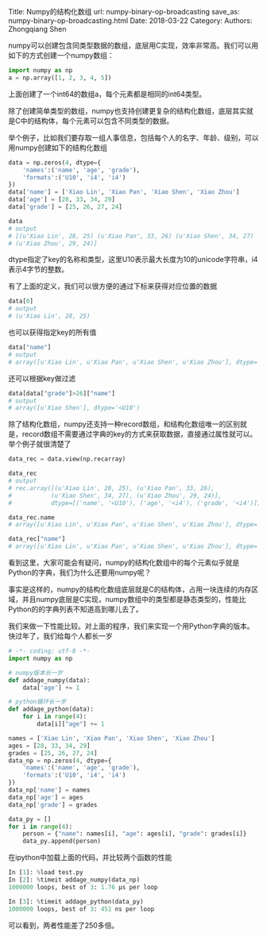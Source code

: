 Title: Numpy的结构化数组
url: numpy-binary-op-broadcasting
save_as: numpy-binary-op-broadcasting.html
Date: 2018-03-22
Category:
Authors: Zhongqiang Shen

numpy可以创建包含同类型数据的数组，底层用C实现，效率非常高。我们可以用如下的方式创建一个numpy数组：

```python
import numpy as np
a = np.array([1, 2, 3, 4, 5])

```

上面创建了一个int64的数组a，每个元素都是相同的int64类型。




除了创建简单类型的数组，numpy也支持创建更复杂的结构化数组，底层其实就是C中的结构体，每个元素可以包含不同类型的数据。

举个例子，比如我们要存取一组人事信息，包括每个人的名字、年龄、级别，可以用numpy创建如下的结构化数组

```python
data = np.zeros(4, dtype={
    'names':('name', 'age', 'grade'),
    'formats':('U10', 'i4', 'i4')
})
data['name'] = ['Xiao Lin', 'Xiao Pan', 'Xiao Shen', 'Xiao Zhou']
data['age'] = [28, 33, 34, 29]
data['grade'] = [25, 26, 27, 24]

data
# output
# [(u'Xiao Lin', 28, 25) (u'Xiao Pan', 33, 26) (u'Xiao Shen', 34, 27)
# (u'Xiao Zhou', 29, 24)]

```

dtype指定了key的名称和类型，这里U10表示最大长度为10的unicode字符串，i4表示4字节的整数。

有了上面的定义，我们可以很方便的通过下标来获得对应位置的数据

```python
data[0]
# output
# (u'Xiao Lin', 28, 25)

```

也可以获得指定key的所有值

```python
data["name"]
# output
# array([u'Xiao Lin', u'Xiao Pan', u'Xiao Shen', u'Xiao Zhou'], dtype='<U10')

```

还可以根据key做过滤

```python
data[data["grade"]>26]["name"]
# output
# array([u'Xiao Shen'], dtype='<U10')

```




除了结构化数组，numpy还支持一种record数组，和结构化数组唯一的区别就是，record数组不需要通过字典的key的方式来获取数据，直接通过属性就可以。举个例子就很清楚了

```python
data_rec = data.view(np.recarray)

data_rec
# output
# rec.array([(u'Xiao Lin', 28, 25), (u'Xiao Pan', 33, 26),
#           (u'Xiao Shen', 34, 27), (u'Xiao Zhou', 29, 24)],
#           dtype=[('name', '<U10'), ('age', '<i4'), ('grade', '<i4')])

data_rec.name
# array([u'Xiao Lin', u'Xiao Pan', u'Xiao Shen', u'Xiao Zhou'], dtype='<U10')

data_rec["name"]
# array([u'Xiao Lin', u'Xiao Pan', u'Xiao Shen', u'Xiao Zhou'], dtype='<U10')

```




看到这里，大家可能会有疑问，numpy的结构化数组中的每个元素似乎就是Python的字典，我们为什么还要用numpy呢？

事实是这样的，numpy的结构化数组底层就是C的结构体，占用一块连续的内存区域，并且numpy底层是C实现，numpy数组中的类型都是静态类型的，性能比Python的的字典列表不知道高到哪儿去了。

我们来做一下性能比较。对上面的程序，我们来实现一个用Python字典的版本。快过年了，我们给每个人都长一岁

```python
# -*- coding: utf-8 -*-
import numpy as np

# numpy版本长一岁
def addage_numpy(data):
    data['age'] += 1

# python循环长一岁
def addage_python(data):
    for i in range(4):
        data[i]["age"] += 1

names = ['Xiao Lin', 'Xiao Pan', 'Xiao Shen', 'Xiao Zhou']
ages = [28, 33, 34, 29] 
grades = [25, 26, 27, 24] 
data_np = np.zeros(4, dtype={
    'names':('name', 'age', 'grade'),
    'formats':('U10', 'i4', 'i4')
})
data_np['name'] = names
data_np['age'] = ages
data_np['grade'] = grades

data_py = []
for i in range(4):
    person = {"name": names[i], "age": ages[i], "grade": grades[i]}
    data_py.append(person)

```




在ipython中加载上面的代码，并比较两个函数的性能

```python
In [1]: %load test.py
In [2]: %timeit addage_numpy(data_np)
1000000 loops, best of 3: 1.76 µs per loop

In [3]: %timeit addage_python(data_py)
1000000 loops, best of 3: 451 ns per loop

```

可以看到，两者性能差了250多倍。



